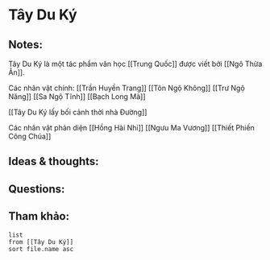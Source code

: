 # Tây Du Ký

## Notes:
Tây Du Ký là một tác phẩm văn học [[Trung Quốc]] được viết bởi [[Ngô Thừa Ân]].

Các nhân vật chính:
[[Trần Huyền Trang]]
[[Tôn Ngộ Không]]
[[Trư Ngộ Năng]]
[[Sa Ngộ Tĩnh]]
[[Bạch Long Mã]]

[[Tây Du Ký lấy bối cảnh thời nhà Đường]]

Các nhân vật phản diện
[[Hồng Hài Nhi]]
[[Ngưu Ma Vương]]
[[Thiết Phiến Công Chúa]]

## Ideas & thoughts:

## Questions:


## Tham khảo:
```dataview
list
from [[Tây Du Ký]]
sort file.name asc
```